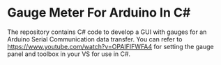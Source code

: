 # Gauge Meter For Arduino In C#
The repository contains C# code to develop a GUI with gauges for an Arduino Serial Communication data transfer.
You can refer to https://www.youtube.com/watch?v=OPAIFIFWFA4 for setting the gauge panel and toolbox in your VS for use in C#.

